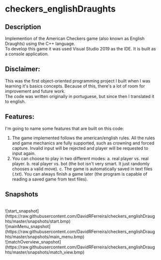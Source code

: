 # checkers_englishDraughts

## Description

Implemention of the American Checkers game (also known as English Draughts) using the C++ language. </br>
To develop this game it was used Visual Studio 2019 as the IDE. It is built as a console application.</br>

## Disclaimer:
This was the first object-oriented programming project I built when I was learning it's basics concepts. Because of this, there's a lot of room for improvement and future work.</br>
The code was written originally in portuguese, but since then I translated it to english.</br>

## Features:
I'm going to name some features that are built on this code:
1. The game implemented follows the american/english rules. All the rules and game mechanics are fully supported, such as crowning and forced capture. Invalid input will be rejected and player will be requested to input again.
2. You can choose to play in two different modes:
  a. real player vs. real player.
  b. real player vs. bot (the bot isn't very smart. It just randomly chooses a valid move).
  c. The game is automatically saved in text files (.txt). You can always finish a game later (the program is capable of reading a saved game from text files).

## Snapshots
</br>
![start_snapshot](https://raw.githubusercontent.com/DavidRFerreira/checkers_englishDraughts/master/snapshots/start.bmp)
</br>
![mainMenu_snapshot](https://raw.githubusercontent.com/DavidRFerreira/checkers_englishDraughts/master/snapshots/main_menu.bmp)
</br>
![matchOverview_snapshot](https://raw.githubusercontent.com/DavidRFerreira/checkers_englishDraughts/master/snapshots/match_view.bmp)
